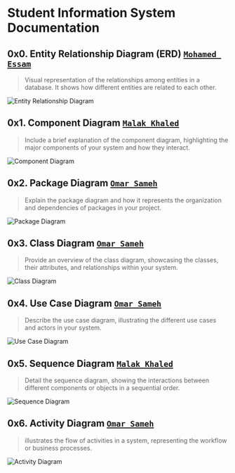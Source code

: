 # Student Information System Documentation 

## 0x0. Entity Relationship Diagram (ERD) [`Mohamed Essam`](https://github.com/m-essam-s)
> Visual representation of the relationships among entities in a database. It shows how different entities are related to each other.

![Entity Relationship Diagram](./EntityRelationshipDiagram.svg)

## 0x1. Component Diagram [`Malak Khaled`](https://github.com/Malak-Khaled)
> Include a brief explanation of the component diagram, highlighting the major components of your system and how they interact.

![Component Diagram](./ComponentDiagram.svg)

## 0x2. Package Diagram [`Omar Sameh`](https://github.com/O-sameh)
> Explain the package diagram and how it represents the organization and dependencies of packages in your project.

![Package Diagram](./PackageDiagram.svg)

## 0x3. Class Diagram [`Omar Sameh`](https://github.com/O-sameh)
> Provide an overview of the class diagram, showcasing the classes, their attributes, and relationships within your system.

![Class Diagram](./ClassDiagram.svg)

## 0x4. Use Case Diagram [`Omar Sameh`](https://github.com/O-sameh)
> Describe the use case diagram, illustrating the different use cases and actors in your system.

![Use Case Diagram](./UseCaseDiagram.svg) 

## 0x5. Sequence Diagram [`Malak Khaled`](https://github.com/Malak-Khaled)
> Detail the sequence diagram, showing the interactions between different components or objects in a sequential order.

![Sequence Diagram](./SequenceDiagram.svg)


## 0x6. Activity Diagram [`Omar Sameh`](https://github.com/O-sameh)
> illustrates the flow of activities in a system, representing the workflow or business processes.

![Activity Diagram](./ActivityDiagram.svg)
